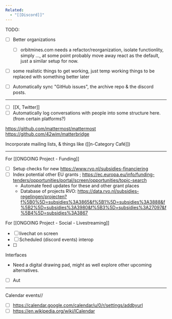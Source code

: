 ```yaml
---
Related:
  - "[[Discord]]"
---
```

TODO:
- [ ] Better organizations
	- [ ] orbitmines.com needs a refactor/reorganization, isolate functionlity, simply ..., at some point probably move away react as the default, just a similar setup for now.
- [ ] some realistic things to get working, just temp working things to be replaced with something better later
- [ ] Automatically sync "GitHub issues", the archive repo & the discord posts.


---

- [ ] [[X, Twitter]]
- [ ] Automatically log conversations with people into some structure here. (from certain platforms?)

https://github.com/mattermost/mattermost
https://github.com/42wim/matterbridge

Incorporate mailing lists, & things like ([[n-Category Café]])

---
For [[ONGOING Project - Funding]]
- [ ] Setup checks for new https://www.rvo.nl/subsidies-financiering  
- [ ] Index potential other EU grants ; https://ec.europa.eu/info/funding-tenders/opportunities/portal/screen/opportunities/topic-search  
  - Automate feed updates for these and other grant places
  - Database of projects RVO: https://data.rvo.nl/subsidies-regelingen/projecten?f%5B0%5D=subsidies%3A3865&f%5B1%5D=subsidies%3A3888&f%5B2%5D=subsidies%3A3980&f%5B3%5D=subsidies%3A27097&f%5B4%5D=subsidies%3A3867  

For [[ONGOING Project - Social - Livestreaming]]
- [ ] livechat on screen
- [ ] Scheduled (discord events) interop
- [ ] 

Interfaces
- Need a digital drawing pad, might as well explore other upcoming alternatives.

- [ ] Aut

---

Calendar events//
- [ ] https://calendar.google.com/calendar/u/0/r/settings/addbyurl
- [ ] https://en.wikipedia.org/wiki/ICalendar